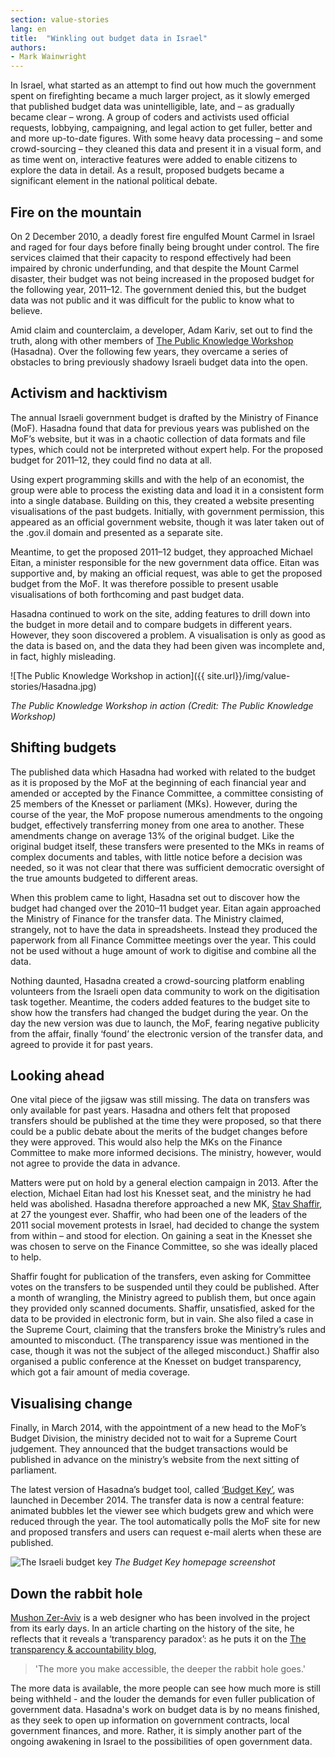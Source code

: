 ```yaml
---
section: value-stories
lang: en
title:  "Winkling out budget data in Israel"
authors:
- Mark Wainwright
---
```


In Israel, what started as an attempt to find out how much the government spent on firefighting became a much larger project, as it slowly emerged that published budget data was unintelligible, late, and – as gradually became clear – wrong. A group of coders and activists used official requests, lobbying, campaigning, and legal action to get fuller, better and and more up-to-date figures. With some heavy data processing – and some crowd-sourcing – they cleaned this data and present it in a visual form, and as time went on, interactive features were added to enable citizens to explore the data in detail. As a result, proposed budgets became a significant element in the national political debate.

## Fire on the mountain

On 2 December 2010, a deadly forest fire engulfed Mount Carmel in Israel and raged for four days before finally being brought under control. The fire services claimed that their capacity to respond effectively had been impaired by chronic underfunding, and that despite the Mount Carmel disaster, their budget was not being increased in the proposed budget for the following year, 2011–12. The government denied this, but the budget data was not public and it was difficult for the public to know what to believe.

Amid claim and counterclaim, a developer, Adam Kariv, set out to find the truth, along with other members of [The Public Knowledge Workshop](http://www.hasadna.org.il/en/) (Hasadna). Over the following few years, they overcame a series of obstacles to bring previously shadowy Israeli budget data into the open.

## Activism and hacktivism

The annual Israeli government budget is drafted by the Ministry of Finance (MoF). Hasadna found that data for previous years was published on the MoF’s website, but it was in a chaotic collection of data formats and file types, which could not be interpreted without expert help. For the proposed budget for 2011–12, they could find no data at all.

Using expert programming skills and with the help of an economist, the group were able to process the existing data and load it in a consistent form into a single database. Building on this, they created a website presenting visualisations of the past budgets. Initially, with government permission, this appeared as an official government website, though it was later taken out of the .gov.il domain and presented as a separate site.

Meantime, to get the proposed 2011–12 budget, they approached Michael Eitan, a minister responsible for the new government data office. Eitan was supportive and, by making an official request, was able to get the proposed budget from the MoF. It was therefore possible to present usable visualisations of both forthcoming and past budget data.

Hasadna continued to work on the site, adding features to drill down into the budget in more detail and to compare budgets in different years.  However, they soon discovered a problem. A visualisation is only as good as the data is based on, and the data they had been given was incomplete and, in fact, highly misleading.

![The Public Knowledge Workshop in action]({{ site.url}}/img/value-stories/Hasadna.jpg)

_The Public Knowledge Workshop in action (Credit: The Public Knowledge Workshop)_

## Shifting budgets

The published data which Hasadna had worked with related to the budget as it is proposed by the MoF at the beginning of each financial year and amended or accepted by the Finance Committee, a committee consisting of 25 members of the Knesset or parliament (MKs). However, during the course of the year, the MoF propose numerous amendments to the ongoing budget, effectively transferring money from one area to another. These amendments change on average 13% of the original budget. Like the original budget itself, these transfers were presented to the MKs in reams of complex documents and tables, with little notice before a decision was needed, so it was not clear that there was sufficient democratic oversight of the true amounts budgeted to different areas.

When this problem came to light, Hasadna set out to discover how the budget had changed over the 2010–11 budget year. Eitan again approached the Ministry of Finance for the transfer data. The Ministry claimed, strangely, not to have the data in spreadsheets. Instead they produced the paperwork from all Finance Committee meetings over the year. This could not be used without a huge amount of work to digitise and combine all the data.

Nothing daunted, Hasadna created a crowd-sourcing platform enabling volunteers from the Israeli open data community to work on the digitisation task together. Meantime, the coders added features to the budget site to show how the transfers had changed the budget during the year. On the day the new version was due to launch, the MoF, fearing negative publicity from the affair, finally ‘found’ the electronic version of the transfer data, and agreed to provide it for past years.

## Looking ahead

One vital piece of the jigsaw was still missing. The data on transfers was only available for past years. Hasadna and others felt that proposed transfers should be published at the time they were proposed, so that there could be a public debate about the merits of the budget changes before they were approved. This would also help the MKs on the Finance Committee to make more informed decisions. The ministry, however, would not agree to provide the data in advance.

Matters were put on hold by a general election campaign in 2013. After the election, Michael Eitan had lost his Knesset seat, and the ministry he had held was abolished. Hasadna therefore approached a new MK, [Stav Shaffir](http://stavshaffir.co.il), at 27 the youngest ever. Shaffir, who had been one of the leaders of the 2011 social movement protests in Israel, had decided to change the system from within – and stood for election. On gaining a seat in the Knesset she was chosen to serve on the Finance Committee, so she was ideally placed to help.

Shaffir fought for publication of the transfers, even asking for Committee votes on the transfers to be suspended until they could be published. After a month of wrangling, the Ministry agreed to publish them, but once again they provided only scanned documents. Shaffir, unsatisfied, asked for the data to be provided in electronic form, but in vain. She also filed a case in the Supreme Court, claiming that the transfers broke the Ministry’s rules and amounted to misconduct. (The transparency issue was mentioned in the case, though it was not the subject of the alleged misconduct.) Shaffir also organised a public conference at the Knesset on budget transparency, which got a fair amount of media coverage.

## Visualising change

Finally, in March 2014, with the appointment of a new head to the MoF’s Budget Division, the ministry decided not to wait for a Supreme Court judgement. They announced that the budget transactions would be published in advance on the ministry’s website from the next sitting of parliament.

The latest version of Hasadna’s budget tool, called [‘Budget Key’](http://www.obudget.org/?forcetour=1#main//2014/en), was launched in December 2014. The transfer data is now a central feature: animated bubbles let the viewer see which budgets grew and which were reduced through the year. The tool automatically polls the MoF site for new and proposed transfers and users can request e-mail alerts when these are published.

![The Israeli budget key]({{site.url}}/img/value-stories/budget-key.png)
_The Budget Key homepage screenshot_

## Down the rabbit hole

[Mushon Zer-Aviv](http://mushon.com/) is a web designer who has been involved in the project from its early days. In an article charting on the history of the site, he reflects that it reveals a ‘transparency paradox’: as he puts it on the [The transparency & accountability blog](http://tech.transparency-initiative.org/follow-the-money-mushon-zer-aviv-the-keys-to-the-israeli-budget/),

>'The more you make accessible, the deeper the rabbit hole goes.'


The more data is available, the more people can see how much more is still being withheld - and the louder the demands for even fuller publication of government data. Hasadna's work on budget data is by no means finished, as they seek to open up information on government contracts, local government finances, and more. Rather, it is simply another part of the ongoing awakening in Israel to the possibilities of open government data.
